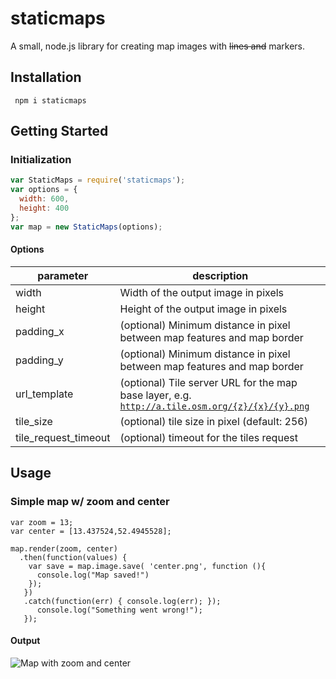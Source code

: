 # staticmaps
A small, node.js library for creating map images with ~~lines and~~ markers.

## Installation

`` 
npm i staticmaps
``

## Getting Started

### Initialization ###
```javascript
var StaticMaps = require('staticmaps');
var options = {
  width: 600,
  height: 400
};
var map = new StaticMaps(options);
```
#### Options
parameter           | description
------------------- | -------------
width               | Width of the output image in pixels
height              | Height of the output image in pixels
padding_x           | (optional) Minimum distance in pixel between map features and map border
padding_y           | (optional) Minimum distance in pixel between map features and map border
url_template        | (optional) Tile server URL for the map base layer, e.g. <code>http://a.tile.osm.org/{z}/{x}/{y}.png</code>
tile_size           | (optional) tile size in pixel (default: 256)
tile_request_timeout| (optional) timeout for the tiles request

## Usage

### Simple map w/ zoom and center
```
var zoom = 13;
var center = [13.437524,52.4945528];

map.render(zoom, center)
  .then(function(values) {
    var save = map.image.save( 'center.png', function (){
      console.log("Map saved!")  
    });  
   })
   .catch(function(err) { console.log(err); });
      console.log("Something went wrong!");   
   });
```
#### Output
![Map with zoom and center](https://stephangeorg.github.io/staticmaps/sample/01-center.png)
